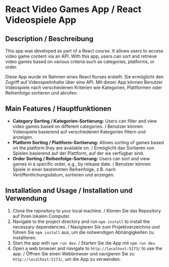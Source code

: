 # React Video Games App / React Videospiele App

## Description / Beschreibung

This app was developed as part of a React course. It allows users to access video game content via an API. With this app, users can sort and retrieve video games based on various criteria such as categories, platforms, or order.

Diese App wurde im Rahmen eines React Kurses erstellt. Sie ermöglicht den Zugriff auf Videospielinhalte über eine API. Mit dieser App können Benutzer Videospiele nach verschiedenen Kriterien wie Kategorien, Plattformen oder Reihenfolge sortieren und abrufen.

## Main Features / Hauptfunktionen

- **Category Sorting / Kategorien-Sortierung:** Users can filter and view video games based on different categories. / Benutzer können Videospiele basierend auf verschiedenen Kategorien filtern und anzeigen.
- **Platform Sorting / Plattform-Sortierung:** Allows sorting of games based on the platform they are available on. / Ermöglicht das Sortieren von Spielen basierend auf der Plattform, auf der sie verfügbar sind.
- **Order Sorting / Reihenfolge-Sortierung:** Users can sort and view games in a specific order, e.g., by release date. / Benutzer können Spiele in einer bestimmten Reihenfolge, z.B. nach Veröffentlichungsdatum, sortieren und anzeigen.

## Installation and Usage / Installation und Verwendung

1. Clone the repository to your local machine. / Klonen Sie das Repository auf Ihren lokalen Computer.
2. Navigate to the project directory and run `npm install` to install the necessary dependencies. / Navigieren Sie zum Projektverzeichnis und führen Sie `npm install` aus, um die notwendigen Abhängigkeiten zu installieren.
3. Start the app with `npm run dev`. / Starten Sie die App mit `npm run dev`.
4. Open a web browser and navigate to `http://localhost:5173/` to use the app. / Öffnen Sie einen Webbrowser und navigieren Sie zu `http://localhost:5173/`, um die App zu verwenden.
